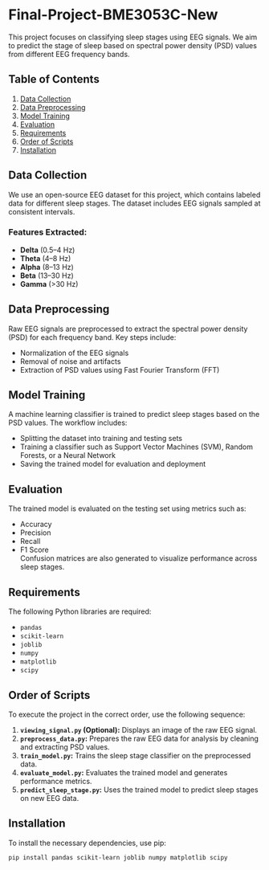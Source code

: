 # Final-Project-BME3053C-New

This project focuses on classifying sleep stages using EEG signals. We aim to predict the stage of sleep based on spectral power density (PSD) values from different EEG frequency bands.

## Table of Contents
1. [Data Collection](#data-collection)
2. [Data Preprocessing](#data-preprocessing)
3. [Model Training](#model-training)
4. [Evaluation](#evaluation)
5. [Requirements](#requirements)
6. [Order of Scripts](#order-of-scripts)
7. [Installation](#installation)

## Data Collection
We use an open-source EEG dataset for this project, which contains labeled data for different sleep stages. The dataset includes EEG signals sampled at consistent intervals.

### Features Extracted:
- **Delta** (0.5–4 Hz)
- **Theta** (4–8 Hz)
- **Alpha** (8–13 Hz)
- **Beta** (13–30 Hz)
- **Gamma** (>30 Hz)

## Data Preprocessing
Raw EEG signals are preprocessed to extract the spectral power density (PSD) for each frequency band. Key steps include:
- Normalization of the EEG signals
- Removal of noise and artifacts
- Extraction of PSD values using Fast Fourier Transform (FFT)

## Model Training
A machine learning classifier is trained to predict sleep stages based on the PSD values. The workflow includes:
- Splitting the dataset into training and testing sets
- Training a classifier such as Support Vector Machines (SVM), Random Forests, or a Neural Network
- Saving the trained model for evaluation and deployment

## Evaluation
The trained model is evaluated on the testing set using metrics such as:
- Accuracy
- Precision
- Recall
- F1 Score  
Confusion matrices are also generated to visualize performance across sleep stages.

## Requirements
The following Python libraries are required:
- `pandas`
- `scikit-learn`
- `joblib`
- `numpy`
- `matplotlib`
- `scipy`

## Order of Scripts
To execute the project in the correct order, use the following sequence:
1. **`viewing_signal.py` (Optional):** Displays an image of the raw EEG signal.
2. **`preprocess_data.py`:** Prepares the raw EEG data for analysis by cleaning and extracting PSD values.
3. **`train_model.py`:** Trains the sleep stage classifier on the preprocessed data.
4. **`evaluate_model.py`:** Evaluates the trained model and generates performance metrics.
5. **`predict_sleep_stage.py`:** Uses the trained model to predict sleep stages on new EEG data.

## Installation
To install the necessary dependencies, use pip:
```bash
pip install pandas scikit-learn joblib numpy matplotlib scipy

